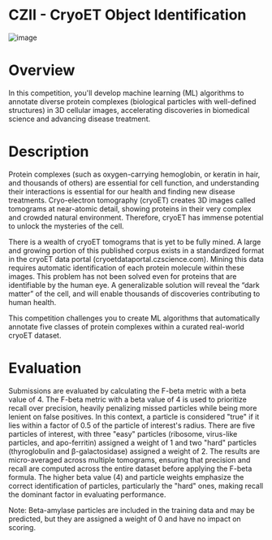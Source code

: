 # CZII - CryoET Object Identification

![image](https://github.com/user-attachments/assets/ccef3529-c0c5-4966-8203-b95a31f68404)

# Overview
In this competition, you'll develop machine learning (ML) algorithms to annotate diverse protein complexes (biological particles with well-defined structures) in 3D cellular images, accelerating discoveries in biomedical science and advancing disease treatment.

# Description
Protein complexes (such as oxygen-carrying hemoglobin, or keratin in hair, and thousands of others) are essential for cell function, and understanding their interactions is essential for our health and finding new disease treatments. Cryo-electron tomography (cryoET) creates 3D images called tomograms at near-atomic detail, showing proteins in their very complex and crowded natural environment. Therefore, cryoET has immense potential to unlock the mysteries of the cell.

There is a wealth of cryoET tomograms that is yet to be fully mined. A large and growing portion of this published corpus exists in a standardized format in the cryoET data portal (cryoetdataportal.czscience.com). Mining this data requires automatic identification of each protein molecule within these images. This problem has not been solved even for proteins that are identifiable by the human eye. A generalizable solution will reveal the “dark matter” of the cell, and will enable thousands of discoveries contributing to human health.

This competition challenges you to create ML algorithms that automatically annotate five classes of protein complexes within a curated real-world cryoET dataset.

# Evaluation
Submissions are evaluated by calculating the F-beta metric with a beta value of 4. The F-beta metric with a beta value of 4 is used to prioritize recall over precision, heavily penalizing missed particles while being more lenient on false positives. In this context, a particle is considered "true" if it lies within a factor of 0.5 of the particle of interest's radius. There are five particles of interest, with three "easy" particles (ribosome, virus-like particles, and apo-ferritin) assigned a weight of 1 and two "hard" particles (thyroglobulin and β-galactosidase) assigned a weight of 2. The results are micro-averaged across multiple tomograms, ensuring that precision and recall are computed across the entire dataset before applying the F-beta formula. The higher beta value (4) and particle weights emphasize the correct identification of particles, particularly the "hard" ones, making recall the dominant factor in evaluating performance.

Note:
Beta-amylase particles are included in the training data and may be predicted, but they are assigned a weight of 0 and have no impact on scoring.
